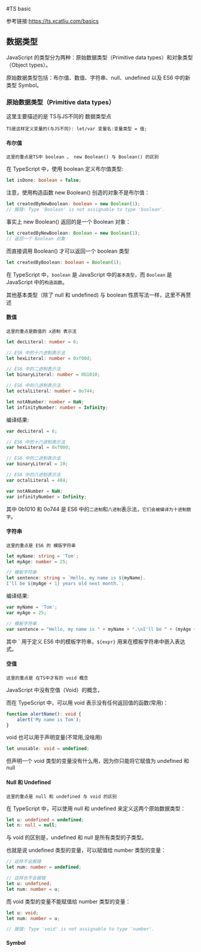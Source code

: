 #TS basic

参考链接:https://ts.xcatliu.com/basics

## 数据类型

JavaScript 的类型分为两种：原始数据类型（Primitive data types）和对象类型（Object types）。

原始数据类型包括：布尔值、数值、字符串、null、undefined 以及 ES6 中的新类型 Symbol。

### 原始数据类型（Primitive data types）

这里主要描述的是 TS与JS不同的 数据类型点

`TS是这样定义变量的(与JS不同): let/var 变量名:变量类型 = 值;`

#### 布尔值

`这里的重点是TS中 boolean 、 new Boolean() 与 Boolean() 的区别`

在 TypeScript 中，使用 boolean 定义布尔值类型:

```typescript
let isDone: boolean = false;
```

注意，使用构造函数 new Boolean() 创造的对象不是布尔值：

```typescript
let createdByNewBoolean: boolean = new Boolean(1);
// 报错: Type 'Boolean' is not assignable to type 'boolean'.
```

事实上 new Boolean() 返回的是一个 Boolean 对象：

```typescript
let createdByNewBoolean: Boolean = new Boolean(1);
// 返回一个 Boolean 对象
```

而直接调用 Boolean() 才可以返回一个 boolean 类型

```typescript
let createdByBoolean: boolean = Boolean(1);
```

在 TypeScript 中，`boolean` 是 JavaScript 中的`基本类型`，而 `Boolean` 是 JavaScript 中的`构造函数`。

其他基本类型（除了 null 和 undefined) 与 boolean 性质写法一样，这里不再赘述

#### 数值

`这里的重点是数值的 x进制 表示法`

```typescript
let decLiteral: number = 6;

// ES6 中的十六进制表示法
let hexLiteral: number = 0xf00d;

// ES6 中的二进制表示法
let binaryLiteral: number = 0b1010;

// ES6 中的八进制表示法
let octalLiteral: number = 0o744;

let notANumber: number = NaN;
let infinityNumber: number = Infinity;
```

编译结果:

```javascript
var decLiteral = 6;

// ES6 中的十六进制表示法
var hexLiteral = 0xf00d;

// ES6 中的二进制表示法
var binaryLiteral = 10;

// ES6 中的八进制表示法
var octalLiteral = 484;

var notANumber = NaN;
var infinityNumber = Infinity;
```

其中 0b1010 和 0o744 是 ES6 中的`二进制`和`八进制`表示法，`它们会被编译为十进制数字`。

#### 字符串

`这里的重点是 ES6 的 模版字符串`

```typescript
let myName: string = 'Tom';
let myAge: number = 25;

// 模板字符串
let sentence: string = `Hello, my name is ${myName}.
I'll be ${myAge + 1} years old next month.`;
```

编译结果:

```javascript
var myName = 'Tom';
var myAge = 25;

// 模板字符串
var sentence = "Hello, my name is " + myName + ".\nI'll be " + (myAge + 1) + " years old next month.";
```

其中 \` 用于定义 ES6 中的模板字符串，`${expr}` 用来在模板字符串中嵌入表达式。

#### 空值

`这里的重点是 在TS中才有的 void 概念`

JavaScript 中没有空值（Void）的概念，

而在 TypeScript 中，可以用 void 表示没有任何返回值的函数(常用)：

```typescript
function alertName(): void {
    alert('My name is Tom');
}
```

void 也可以用于声明变量(不常用,没啥用)

```typescript
let unusable: void = undefined;
```

但声明一个 void 类型的变量没有什么用，因为你只能将它赋值为 undefined 和 null

#### Null 和 Undefined

`这里的重点是 null 和 undefined 与 void 的区别`

在 TypeScript 中，可以使用 null 和 undefined 来定义这两个原始数据类型：

```typescript
let u: undefined = undefined;
let n: null = null;
```

与 void 的区别是，undefined 和 null 是所有类型的子类型。

也就是说 undefined 类型的变量，可以赋值给 number 类型的变量：

```typescript
// 这样不会报错
let num: number = undefined;

// 这样也不会报错
let u: undefined;
let num: number = u;
```

而 void 类型的变量不能赋值给 number 类型的变量：

```typescript
let u: void;
let num: number = u;

// 报错: Type 'void' is not assignable to type 'number'.
```

#### Symbol
